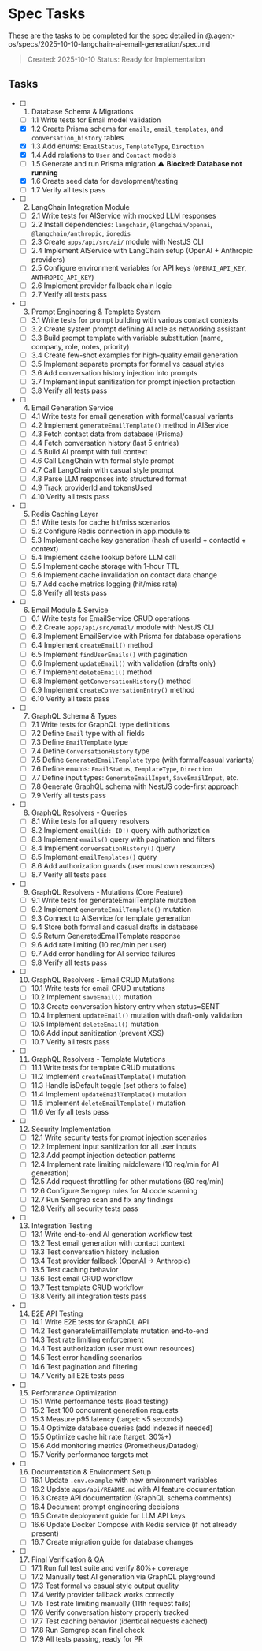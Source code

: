 # Spec Tasks

These are the tasks to be completed for the spec detailed in @.agent-os/specs/2025-10-10-langchain-ai-email-generation/spec.md

> Created: 2025-10-10
> Status: Ready for Implementation

## Tasks

- [ ] 1. Database Schema & Migrations
  - [ ] 1.1 Write tests for Email model validation
  - [x] 1.2 Create Prisma schema for `emails`, `email_templates`, and `conversation_history` tables
  - [x] 1.3 Add enums: `EmailStatus`, `TemplateType`, `Direction`
  - [x] 1.4 Add relations to `User` and `Contact` models
  - [ ] 1.5 Generate and run Prisma migration ⚠️ **Blocked: Database not running**
  - [x] 1.6 Create seed data for development/testing
  - [ ] 1.7 Verify all tests pass

- [ ] 2. LangChain Integration Module
  - [ ] 2.1 Write tests for AIService with mocked LLM responses
  - [ ] 2.2 Install dependencies: `langchain`, `@langchain/openai`, `@langchain/anthropic`, `ioredis`
  - [ ] 2.3 Create `apps/api/src/ai/` module with NestJS CLI
  - [ ] 2.4 Implement AIService with LangChain setup (OpenAI + Anthropic providers)
  - [ ] 2.5 Configure environment variables for API keys (`OPENAI_API_KEY`, `ANTHROPIC_API_KEY`)
  - [ ] 2.6 Implement provider fallback chain logic
  - [ ] 2.7 Verify all tests pass

- [ ] 3. Prompt Engineering & Template System
  - [ ] 3.1 Write tests for prompt building with various contact contexts
  - [ ] 3.2 Create system prompt defining AI role as networking assistant
  - [ ] 3.3 Build prompt template with variable substitution (name, company, role, notes, priority)
  - [ ] 3.4 Create few-shot examples for high-quality email generation
  - [ ] 3.5 Implement separate prompts for formal vs casual styles
  - [ ] 3.6 Add conversation history injection into prompts
  - [ ] 3.7 Implement input sanitization for prompt injection protection
  - [ ] 3.8 Verify all tests pass

- [ ] 4. Email Generation Service
  - [ ] 4.1 Write tests for email generation with formal/casual variants
  - [ ] 4.2 Implement `generateEmailTemplate()` method in AIService
  - [ ] 4.3 Fetch contact data from database (Prisma)
  - [ ] 4.4 Fetch conversation history (last 5 entries)
  - [ ] 4.5 Build AI prompt with full context
  - [ ] 4.6 Call LangChain with formal style prompt
  - [ ] 4.7 Call LangChain with casual style prompt
  - [ ] 4.8 Parse LLM responses into structured format
  - [ ] 4.9 Track providerId and tokensUsed
  - [ ] 4.10 Verify all tests pass

- [ ] 5. Redis Caching Layer
  - [ ] 5.1 Write tests for cache hit/miss scenarios
  - [ ] 5.2 Configure Redis connection in app.module.ts
  - [ ] 5.3 Implement cache key generation (hash of userId + contactId + context)
  - [ ] 5.4 Implement cache lookup before LLM call
  - [ ] 5.5 Implement cache storage with 1-hour TTL
  - [ ] 5.6 Implement cache invalidation on contact data change
  - [ ] 5.7 Add cache metrics logging (hit/miss rate)
  - [ ] 5.8 Verify all tests pass

- [ ] 6. Email Module & Service
  - [ ] 6.1 Write tests for EmailService CRUD operations
  - [ ] 6.2 Create `apps/api/src/email/` module with NestJS CLI
  - [ ] 6.3 Implement EmailService with Prisma for database operations
  - [ ] 6.4 Implement `createEmail()` method
  - [ ] 6.5 Implement `findUserEmails()` with pagination
  - [ ] 6.6 Implement `updateEmail()` with validation (drafts only)
  - [ ] 6.7 Implement `deleteEmail()` method
  - [ ] 6.8 Implement `getConversationHistory()` method
  - [ ] 6.9 Implement `createConversationEntry()` method
  - [ ] 6.10 Verify all tests pass

- [ ] 7. GraphQL Schema & Types
  - [ ] 7.1 Write tests for GraphQL type definitions
  - [ ] 7.2 Define `Email` type with all fields
  - [ ] 7.3 Define `EmailTemplate` type
  - [ ] 7.4 Define `ConversationHistory` type
  - [ ] 7.5 Define `GeneratedEmailTemplate` type (with formal/casual variants)
  - [ ] 7.6 Define enums: `EmailStatus`, `TemplateType`, `Direction`
  - [ ] 7.7 Define input types: `GenerateEmailInput`, `SaveEmailInput`, etc.
  - [ ] 7.8 Generate GraphQL schema with NestJS code-first approach
  - [ ] 7.9 Verify all tests pass

- [ ] 8. GraphQL Resolvers - Queries
  - [ ] 8.1 Write tests for all query resolvers
  - [ ] 8.2 Implement `email(id: ID!)` query with authorization
  - [ ] 8.3 Implement `emails()` query with pagination and filters
  - [ ] 8.4 Implement `conversationHistory()` query
  - [ ] 8.5 Implement `emailTemplates()` query
  - [ ] 8.6 Add authorization guards (user must own resources)
  - [ ] 8.7 Verify all tests pass

- [ ] 9. GraphQL Resolvers - Mutations (Core Feature)
  - [ ] 9.1 Write tests for generateEmailTemplate mutation
  - [ ] 9.2 Implement `generateEmailTemplate()` mutation
  - [ ] 9.3 Connect to AIService for template generation
  - [ ] 9.4 Store both formal and casual drafts in database
  - [ ] 9.5 Return GeneratedEmailTemplate response
  - [ ] 9.6 Add rate limiting (10 req/min per user)
  - [ ] 9.7 Add error handling for AI service failures
  - [ ] 9.8 Verify all tests pass

- [ ] 10. GraphQL Resolvers - Email CRUD Mutations
  - [ ] 10.1 Write tests for email CRUD mutations
  - [ ] 10.2 Implement `saveEmail()` mutation
  - [ ] 10.3 Create conversation history entry when status=SENT
  - [ ] 10.4 Implement `updateEmail()` mutation with draft-only validation
  - [ ] 10.5 Implement `deleteEmail()` mutation
  - [ ] 10.6 Add input sanitization (prevent XSS)
  - [ ] 10.7 Verify all tests pass

- [ ] 11. GraphQL Resolvers - Template Mutations
  - [ ] 11.1 Write tests for template CRUD mutations
  - [ ] 11.2 Implement `createEmailTemplate()` mutation
  - [ ] 11.3 Handle isDefault toggle (set others to false)
  - [ ] 11.4 Implement `updateEmailTemplate()` mutation
  - [ ] 11.5 Implement `deleteEmailTemplate()` mutation
  - [ ] 11.6 Verify all tests pass

- [ ] 12. Security Implementation
  - [ ] 12.1 Write security tests for prompt injection scenarios
  - [ ] 12.2 Implement input sanitization for all user inputs
  - [ ] 12.3 Add prompt injection detection patterns
  - [ ] 12.4 Implement rate limiting middleware (10 req/min for AI generation)
  - [ ] 12.5 Add request throttling for other mutations (60 req/min)
  - [ ] 12.6 Configure Semgrep rules for AI code scanning
  - [ ] 12.7 Run Semgrep scan and fix any findings
  - [ ] 12.8 Verify all security tests pass

- [ ] 13. Integration Testing
  - [ ] 13.1 Write end-to-end AI generation workflow test
  - [ ] 13.2 Test email generation with contact context
  - [ ] 13.3 Test conversation history inclusion
  - [ ] 13.4 Test provider fallback (OpenAI → Anthropic)
  - [ ] 13.5 Test caching behavior
  - [ ] 13.6 Test email CRUD workflow
  - [ ] 13.7 Test template CRUD workflow
  - [ ] 13.8 Verify all integration tests pass

- [ ] 14. E2E API Testing
  - [ ] 14.1 Write E2E tests for GraphQL API
  - [ ] 14.2 Test generateEmailTemplate mutation end-to-end
  - [ ] 14.3 Test rate limiting enforcement
  - [ ] 14.4 Test authorization (user must own resources)
  - [ ] 14.5 Test error handling scenarios
  - [ ] 14.6 Test pagination and filtering
  - [ ] 14.7 Verify all E2E tests pass

- [ ] 15. Performance Optimization
  - [ ] 15.1 Write performance tests (load testing)
  - [ ] 15.2 Test 100 concurrent generation requests
  - [ ] 15.3 Measure p95 latency (target: <5 seconds)
  - [ ] 15.4 Optimize database queries (add indexes if needed)
  - [ ] 15.5 Optimize cache hit rate (target: 30%+)
  - [ ] 15.6 Add monitoring metrics (Prometheus/Datadog)
  - [ ] 15.7 Verify performance targets met

- [ ] 16. Documentation & Environment Setup
  - [ ] 16.1 Update `.env.example` with new environment variables
  - [ ] 16.2 Update `apps/api/README.md` with AI feature documentation
  - [ ] 16.3 Create API documentation (GraphQL schema comments)
  - [ ] 16.4 Document prompt engineering decisions
  - [ ] 16.5 Create deployment guide for LLM API keys
  - [ ] 16.6 Update Docker Compose with Redis service (if not already present)
  - [ ] 16.7 Create migration guide for database changes

- [ ] 17. Final Verification & QA
  - [ ] 17.1 Run full test suite and verify 80%+ coverage
  - [ ] 17.2 Manually test AI generation via GraphQL playground
  - [ ] 17.3 Test formal vs casual style output quality
  - [ ] 17.4 Verify provider fallback works correctly
  - [ ] 17.5 Test rate limiting manually (11th request fails)
  - [ ] 17.6 Verify conversation history properly tracked
  - [ ] 17.7 Test caching behavior (identical requests cached)
  - [ ] 17.8 Run Semgrep scan final check
  - [ ] 17.9 All tests passing, ready for PR
